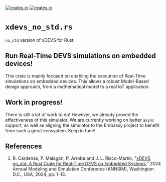 [![crates.io](https://img.shields.io/crates/d/xdevs_no_std.svg)](https://crates.io/crates/xdevs_no_std)
[![crates.io](https://img.shields.io/crates/v/xdevs_no_std.svg)](https://crates.io/crates/xdevs_no_std)

# `xdevs_no_std.rs`

`no_std` version of xDEVS for Rust.

## Run Real-Time DEVS simulations on embedded devices!

This crate is mainly focused on enabling the execution of Real-Time simulations on embedded devices.
This allows a robust Model-Based design approach, from a mathematical model to a real IoT application.

## Work in progress!

There is still a lot of work to do! However, we already proved the effectiveness of this simulator.
We are currently working on better `async` support, as well as aligning the simulator to the
Embassy project to benefit from such a great ecosystem. Keep in tune!

## References

1. R. Cárdenas, P. Malagón, P. Arroba and J. L. Risco-Martín, "[xDEVS no_std: A Rust Crate for Real-Time DEVS on Embedded Systems](https://doi.org/10.23919/ANNSIM61499.2024.10732777)," 2024 Annual Modeling and Simulation Conference (ANNSIM), Washington D.C., USA, 2024, pp. 1-13.
